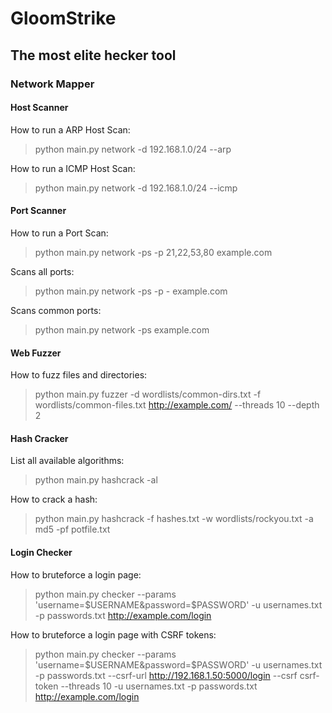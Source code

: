 # GloomStrike
## The most elite hecker tool

### Network Mapper

#### Host Scanner
How to run a ARP Host Scan:
>python main.py network -d 192.168.1.0/24 --arp

How to run a ICMP Host Scan:
>python main.py network -d 192.168.1.0/24 --icmp

#### Port Scanner
How to run a Port Scan:
>python main.py network -ps -p 21,22,53,80 example.com

Scans all ports:
>python main.py network -ps -p - example.com

Scans common ports:
>python main.py network -ps example.com

#### Web Fuzzer
How to fuzz files and directories:
>python main.py fuzzer -d wordlists/common-dirs.txt -f wordlists/common-files.txt http://example.com/ --threads 10 --depth 2

#### Hash Cracker
List all available algorithms:
>python main.py hashcrack -al

How to crack a hash:
>python main.py hashcrack -f hashes.txt -w wordlists/rockyou.txt -a md5 -pf potfile.txt

#### Login Checker
How to bruteforce a login page:
>python main.py checker --params 'username=$USERNAME&password=$PASSWORD' -u usernames.txt -p passwords.txt http://example.com/login

How to bruteforce a login page with CSRF tokens:
>python main.py checker --params 'username=$USERNAME&password=$PASSWORD' -u usernames.txt -p passwords.txt --csrf-url http://192.168.1.50:5000/login --csrf csrf-token --threads 10 -u usernames.txt -p passwords.txt http://example.com/login